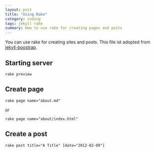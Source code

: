```yaml
---
layout: post
title: "Using Rake"
category: coding
tags: jekyll rake
summary: How to use rake for creating pages and posts
---
```


You can use rake for creating sites and posts. This file ist adopted from [jekyll-boostrap](http://jekyllbootstrap.com).

## Starting server

    rake preview

## Create page

    rake page name="about.md"

or

    rake page name="about/index.html"

## Create a post

    rake post title="A Title" [date="2012-02-09"]
